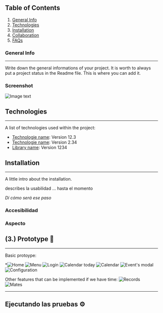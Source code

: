## Table of Contents
1. [General Info](#general-info)
2. [Technologies](#technologies)
3. [Installation](#installation)
4. [Collaboration](#collaboration)
5. [FAQs](#faqs)
### General Info
***
Write down the general informations of your project. It is worth to always put a project status in the Readme file. This is where you can add it. 
### Screenshot
![Image text](https://www.united-internet.de/fileadmin/user_upload/Brands/Downloads/Logo_IONOS_by.jpg)
## Technologies
***
A list of technologies used within the project:
* [Technologie name](https://example.com): Version 12.3 
* [Technologie name](https://example.com): Version 2.34
* [Library name](https://example.com): Version 1234
## Installation
***
A little intro about the installation. 

describes la usabilidad ... hasta el momento

_Dí cómo será ese paso_

### Accesibilidad
### Aspecto


## (3.) Prototype 🔧
***
Basic protoype:

*![Home](https://user-images.githubusercontent.com/91074551/141490949-079630b9-44c8-4268-a3f8-eb722faf5314.png)
![Menu](https://user-images.githubusercontent.com/91074551/141491060-9f9055dd-396e-4da8-8277-c5907a366351.png)
![Login](https://user-images.githubusercontent.com/91074551/141491070-ab433462-8a9f-404c-bee4-20bdc51d3541.png)
![Calendar today](https://user-images.githubusercontent.com/91074551/141491089-71fef5b2-3a68-4c09-9357-ced1a3fba3b0.png)
![Calendar](https://user-images.githubusercontent.com/91074551/141491095-63841cbf-fe83-4ac8-9098-b110788bd808.png)
![Event's modal](https://user-images.githubusercontent.com/91074551/141491113-f68a6cf6-356b-4dd9-94c6-5ebf704b4e20.png)
![Configuration](https://user-images.githubusercontent.com/91074551/141491154-2d2b1dc6-e3cf-4a86-9864-2629efcbadc0.png)

Other features that can be implemented if we have time:
![Records](https://user-images.githubusercontent.com/91074551/141491416-9e641c5f-be9e-4be8-87a3-1384ea239be7.png)
![Mates](https://user-images.githubusercontent.com/91074551/141491418-5a55d220-7289-46bc-9af3-8253a9e7711c.png)
***

## Ejecutando las pruebas ⚙️
